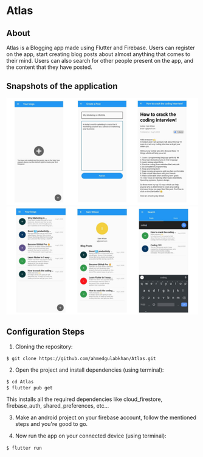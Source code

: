 # Atlas
## About
Atlas is a Blogging app made using Flutter and Firebase. Users can register on the app, start creating blog posts about almost anything that comes to their mind. Users can also search for other people present on the app, and the content that they have posted. 

## Snapshots of the application

![Screenshot 1](./snapshots/Snapshot7.jpeg)
![Screenshot 2](./snapshots/Snapshot8.jpeg)

## Configuration Steps
1. Cloning the repository:

```
$ git clone https://github.com/ahmedgulabkhan/Atlas.git
```

2. Open the project and install dependencies (using terminal):

```
$ cd Atlas
$ flutter pub get
```
This installs all the required dependencies like cloud_firestore, firebase_auth, shared_preferences, etc...

3. Make an android project on your firebase account, follow the mentioned steps and you're good to go.

4. Now run the app on your connected device (using terminal):

`$ flutter run`
